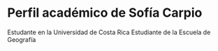 # Perfil académico de Sofía Carpio 

Estudante en la Universidad de Costa Rica 
Estudiante de la Escuela de Geografía 
